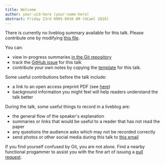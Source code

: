 ```yaml
---
title: Welcome
author: your-uid-here (your-name-here)
abstract: Friday 23rd 0905-0910 AM (OCaml 2016)
---
```


There is currently no liveblog summary available for this talk. Please contribute one by modifying [this file](https://github.com/ocamllabs/icfp2016-blog/blob/master/OCaml/welcome.md).

You can:
* view in-progress summaries [in the Git repository](https://github.com/ocamllabs/icfp2016-blog/tree/master/OCaml/welcome/)
* track the [GitHub issue](https://github.com/ocamllabs/icfp2016-blog/issues/129) for this talk
* contribute your own notes by copying the [template](welcome/template.md) for this talk.

Some useful contributions before the talk include:
* a link to an open access preprint PDF (see [here](https://github.com/gasche/icfp2016-papers))
* background information you might feel will help readers understand the talk better

During the talk, some useful things to record in a liveblog are:
* the general flow of the speaker's explanation
* summaries or links that would be useful to a reader that has not read the paper
* any questions the audience asks which may not be recorded correctly
* send photos or other social media during this talk to [this email](mailto:icfp16.photos@gmail.com?subject=OCaml:welcome)

If you find yourself confused by Git, you are not alone. Find a nearby functional progammer
to assist you with the fine art of issuing a [pull request](https://help.github.com/articles/about-pull-requests/).

